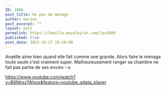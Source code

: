```yaml
---
ID: 2886
post_title: Un peu de ménage
author: marion
post_excerpt: ""
layout: post
permalink: https://famille.mazaleyrat.com/?p=2886
published: true
post_date: 2013-10-17 19:28:00
---
```

Anaëlle aime bien quand elle fait comme une grande. Alors faire le ménage toute seule c'est vraiment super. Malheureusement ranger sa chambre ne fait pas partie de ses envies :-s

https://www.youtube.com/watch?v=B6Nhsz1Wpos&feature=youtube_gdata_player